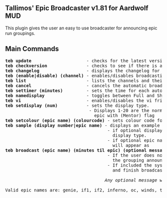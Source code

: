 Tallimos' Epic Broadcaster v1.81 for Aardwolf MUD
-------------------------------------------------
This plugin gives the user an easy to use broadcaster for announcing epic run groupings.

Main Commands
-------------
<pre>
<b>teb update</b>                     - checks for the latest version of plugin and installs it
<b>teb checkversion</b>               - checks to see if there is a newer version of the plugin available
<b>teb changelog</b>                  - displays the changelog for the plugin
<b>teb (enable|disable) (channel)</b> - enables/disables broadcasting for that particular channel
<b>teb list</b>                       - lists the channels and their broadcasting status
<b>teb cancel</b>                     - cancels the automatic broadcasting
<b>teb settimer (minutes)</b>         - sets the time for each automatic broacast
<b>teb namedisplay</b>                - toggles between Full and Short for epic name
<b>teb vi</b>                         - enables/disables the vi friendly option
<b>teb setdisplay (num)</b>           - sets the display type.
                                - Displays 1-20 are the normal displays, Displays 21-40 are similar but displays
                                  epic with (Mentor) flag
<b>teb setcolour (epic name) (colourcode)</b> - sets colour code for that particular epic
<b>teb sample (display number|epic name)</b> - displays an example of the broadcast message using current settings.
                                       - if optional display number is inputted the sample message will be of that
                                         display type.
                                       - if optional epic name is inputted it will show what the epic display name
                                         will appear as
<b>teb broadcast (epic name) (minutes til epic) (optional message)</b> - starts the broadcasting system.
                                       - If the user does not input the number of minutes until the epic starts, then
                                         the grouping announcement will only broadcast once.
                                       - If included the system will figure out the number of broadcasts and will start
                                         and finish broadcasting automatically including a last call.

                                      <i>Any optional message will get added to the end of the broadcast message</i>

Valid epic names are: genie, if1, if2, inferno, oc, winds, titan, terra, oldvanir, testmaze10 and trans
</pre>
